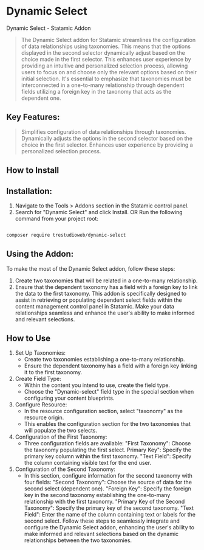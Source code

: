 # Dynamic Select

Dynamic Select - Statamic Addon

> The Dynamic Select addon for Statamic streamlines the configuration of data relationships using taxonomies. This means that the options displayed in the second selector dynamically adjust based on the choice made in the first selector.
> This enhances user experience by providing an intuitive and personalized selection process, allowing users to focus on and choose only the relevant options based on their initial selection.
> It's essential to emphasize that taxonomies must be interconnected in a one-to-many relationship through dependent fields utilizing a foreign key in the taxonomy that acts as the dependent one.


## Key Features:

> Simplifies configuration of data relationships through taxonomies.
> Dynamically adjusts the options in the second selector based on the choice in the first selector.
> Enhances user experience by providing a personalized selection process.



## How to Install
## Installation:
1. Navigate to the Tools > Addons section in the Statamic control panel.
2. Search for "Dynamic Select" and click Install.
   OR
Run the following command from your project root:

```  bash 

composer require trestudioweb/dynamic-select

```


## Using the Addon:
To make the most of the Dynamic Select addon, follow these steps:
1. Create two taxonomies that will be related in a one-to-many relationship.
2. Ensure that the dependent taxonomy has a field with a foreign key to link the data to the first taxonomy.
This addon is specifically designed to assist in retrieving or populating dependent select fields within the content management control panel in Statamic. Make your data relationships seamless and enhance the user's ability to make informed and relevant selections.


## How to Use


1. Set Up Taxonomies:
   - Create two taxonomies establishing a one-to-many relationship.
   - Ensure the dependent taxonomy has a field with a foreign key linking it to the first taxonomy.
2. Create Field Type:
   - Within the content you intend to use, create the field type.
   - Choose the "Dynamic-select" field type in the special section when configuring your content blueprints.
3. Configure Resource:
   - In the resource configuration section, select "taxonomy" as the resource origin.
   - This enables the configuration section for the two taxonomies that will populate the two selects.
4. Configuration of the First Taxonomy:
   - Three configuration fields are available:
        "First Taxonomy": Choose the taxonomy populating the first select.
        Primary Key": Specify the primary key column within the first taxonomy.
        "Text Field": Specify the column containing visible text for the end user.
5. Configuration of the Second Taxonomy:
    - In this section, configure information for the second taxonomy with four fields:
        "Second Taxonomy": Choose the source of data for the second select (dependent one).
        "Foreign Key": Specify the foreign key in the second taxonomy establishing the one-to-many relationship with the first taxonomy.
        "Primary Key of the Second Taxonomy": Specify the primary key of the second taxonomy.
        "Text Field": Enter the name of the column containing text or labels for the second select.
        Follow these steps to seamlessly integrate and configure the Dynamic Select addon, enhancing the user's ability to make informed and relevant selections based on the dynamic relationships between the two taxonomies.


